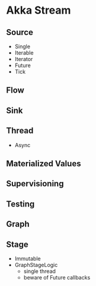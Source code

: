 # Akka Stream

## Source
* Single
* Iterable
* Iterator
* Future
* Tick
## Flow
## Sink
## Thread
* Async
## Materialized Values
## Supervisioning
## Testing
## Graph
## Stage
* Immutable
* GraphStageLogic 
    - single thread
    - beware of Future callbacks